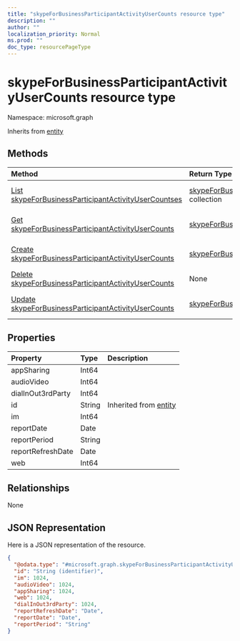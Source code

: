 ```yaml
---
title: "skypeForBusinessParticipantActivityUserCounts resource type"
description: ""
author: ""
localization_priority: Normal
ms.prod: ""
doc_type: resourcePageType
---
```


# skypeForBusinessParticipantActivityUserCounts resource type


Namespace: microsoft.graph




Inherits from [entity](../resources/entity.md)

## Methods
|Method|Return Type|Description|
|:---|:---|:---|
|[List skypeForBusinessParticipantActivityUserCountses](../api/skypeforbusinessparticipantactivityusercounts-list.md)|[skypeForBusinessParticipantActivityUserCounts](../resources/skypeforbusinessparticipantactivityusercounts.md) collection|List properties and relationships of the [skypeForBusinessParticipantActivityUserCounts](../resources/skypeforbusinessparticipantactivityusercounts.md) objects.|
|[Get skypeForBusinessParticipantActivityUserCounts](../api/skypeforbusinessparticipantactivityusercounts-get.md)|[skypeForBusinessParticipantActivityUserCounts](../resources/skypeforbusinessparticipantactivityusercounts.md)|Read properties and relationships of the [skypeForBusinessParticipantActivityUserCounts](../resources/skypeforbusinessparticipantactivityusercounts.md) object.|
|[Create skypeForBusinessParticipantActivityUserCounts](../api/skypeforbusinessparticipantactivityusercounts-create.md)|[skypeForBusinessParticipantActivityUserCounts](../resources/skypeforbusinessparticipantactivityusercounts.md)|Create a new [skypeForBusinessParticipantActivityUserCounts](../resources/skypeforbusinessparticipantactivityusercounts.md) object.|
|[Delete skypeForBusinessParticipantActivityUserCounts](../api/skypeforbusinessparticipantactivityusercounts-delete.md)|None|Deletes a [skypeForBusinessParticipantActivityUserCounts](../resources/skypeforbusinessparticipantactivityusercounts.md).|
|[Update skypeForBusinessParticipantActivityUserCounts](../api/skypeforbusinessparticipantactivityusercounts-update.md)|[skypeForBusinessParticipantActivityUserCounts](../resources/skypeforbusinessparticipantactivityusercounts.md)|Update the properties of a [skypeForBusinessParticipantActivityUserCounts](../resources/skypeforbusinessparticipantactivityusercounts.md) object.|

## Properties
|Property|Type|Description|
|:---|:---|:---|
|appSharing|Int64||
|audioVideo|Int64||
|dialInOut3rdParty|Int64||
|id|String| Inherited from [entity](../resources/entity.md)|
|im|Int64||
|reportDate|Date||
|reportPeriod|String||
|reportRefreshDate|Date||
|web|Int64||

## Relationships
None

## JSON Representation
Here is a JSON representation of the resource.
<!-- {
  "blockType": "resource",
  "keyProperty": "id",
  "@odata.type": "microsoft.graph.skypeForBusinessParticipantActivityUserCounts",
  "baseType": "microsoft.graph.entity",
  "openType": false
}
-->
``` json
{
  "@odata.type": "#microsoft.graph.skypeForBusinessParticipantActivityUserCounts",
  "id": "String (identifier)",
  "im": 1024,
  "audioVideo": 1024,
  "appSharing": 1024,
  "web": 1024,
  "dialInOut3rdParty": 1024,
  "reportRefreshDate": "Date",
  "reportDate": "Date",
  "reportPeriod": "String"
}
```

